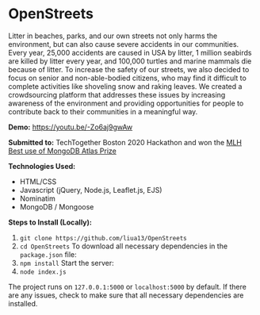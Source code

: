# OpenStreets

Litter in beaches, parks, and our own streets not only harms the environment, but can also cause severe accidents in our communities. Every year, 25,000 accidents are caused in USA by litter, 1 million seabirds are killed by litter every year, and 100,000 turtles and marine mammals die because of litter. To increase the safety of our streets, we also decided to focus on senior and non-able-bodied citizens, who may find it difficult to complete activities like shoveling snow and raking leaves. We created a crowdsourcing platform that addresses these issues by increasing awareness of the environment and providing opportunities for people to contribute back to their communities in a meaningful way.

**Demo:** https://youtu.be/-Zo6aj9gwAw

**Submitted to:** TechTogether Boston 2020 Hackathon and won the [MLH Best use of MongoDB Atlas Prize](https://devpost.com/software/open-streets-9gr5pf)

**Technologies Used:**
- HTML/CSS
- Javascript (jQuery, Node.js, Leaflet.js, EJS)
- Nominatim
- MongoDB / Mongoose

**Steps to Install (Locally):**
1. `git clone https://github.com/liua13/OpenStreets`
2. `cd OpenStreets`
  To download all necessary dependencies in the `package.json` file:
3. `npm install` 
  Start the server:
4. `node index.js`

The project runs on `127.0.0.1:5000` or `localhost:5000` by default. If there are any issues, check to make sure that all necessary dependencies are installed.
